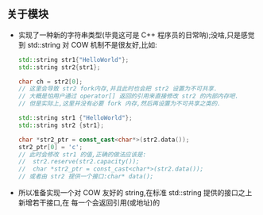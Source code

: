 
## 关于模块

*   实现了一种新的字符串类型(毕竟这可是 C++ 程序员的日常呐);没啥,只是感觉到 std::string 对
    COW 机制不是很友好,比如:
    
    ```c++
    std::string str1{"HelloWorld"};
    std::string str2{str1};
    
    char ch = str2[0];
    // 这里会导致 str2 fork内存,并且此时也会把 str2 设置为不可共享.
    // 大概是怕用户通过 operator[] 返回的引用来直接修改 str2 的内部内存吧.
    // 但是实际上,这里并没有必要 fork 内存,然后再设置为不可共享之类的.
    ```

    ```c++
    std::string str1 {"HelloWorld"};
    std::string str2 {str1};
    
    char *str2_ptr = const_cast<char*>(str2.data());
    str2_ptr[0] = 'c';
    // 此时会修改 str1 的值,正确的做法应该是:
    //  str2.reserve(str2.capacity());
    //  char *str2_ptr = const_cast<char*>(str2.data());
    // 或者由 str2 提供一个接口:char* data();
    ```

*   所以准备实现一个对 COW 友好的 string,在标准 std::string 提供的接口之上新增若干接口,在
    每一个会返回引用(或地址)的

